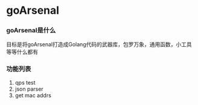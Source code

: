 # goArsenal


### goArsenal是什么
目标是将goArsenal打造成Golang代码的武器库，包罗万象，通用函数，小工具等等什么都有


### 功能列表
1. qps test 
2. json parser
3. get mac addrs    


